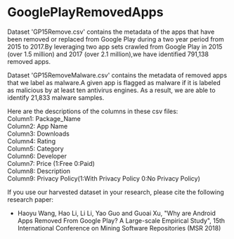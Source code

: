 # GooglePlayRemovedApps

Dataset 'GP15Remove.csv' contains the metadata of the apps that have been removed or replaced from Google Play during a two year period from 2015 to 2017.By leveraging two app sets crawled from Google Play in 2015 (over 1.5 million) and 2017 (over 2.1 million),we have identified 791,138 removed apps.
 
Dataset 'GP15RemoveMalware.csv' contains the metadata of removed apps that we label as malware.A given app is flagged as malware if it is labeled as malicious by at least ten antivirus engines. As a result, we are able to identify 21,833 malware samples.

Here are the descriptions of the columns in these csv files:   
Column1: Package_Name  
Column2: App Name  
Column3: Downloads  
Column4: Rating  
Column5: Category  
Column6: Developer  
Column7: Price (1:Free  0:Paid)   
Column8: Description  
Column9: Privacy Policy(1:With Privacy Policy 0:No Privacy Policy)

If you use our harvested dataset in your research, please cite the following research paper:  
* Haoyu Wang, Hao Li, Li Li, Yao Guo and Guoai Xu, "Why are Android Apps Removed From Google Play? A Large-scale Empirical Study", 15th International Conference on Mining Software Repositories (MSR 2018)
 
